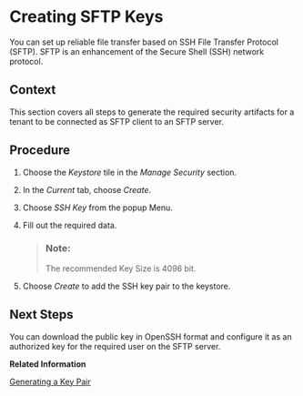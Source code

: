 <!-- loio3485a7581fd741ce909950716682e5df -->

# Creating SFTP Keys

You can set up reliable file transfer based on SSH File Transfer Protocol \(SFTP\). SFTP is an enhancement of the Secure Shell \(SSH\) network protocol.



## Context

This section covers all steps to generate the required security artifacts for a tenant to be connected as SFTP client to an SFTP server.



## Procedure

1.  Choose the *Keystore* tile in the *Manage Security* section.

2.  In the *Current* tab, choose *Create*.

3.  Choose *SSH Key* from the popup Menu.

4.  Fill out the required data.

    > ### Note:  
    > The recommended Key Size is 4096 bit.

5.  Choose *Create* to add the SSH key pair to the keystore.




## Next Steps

You can download the public key in OpenSSH format and configure it as an authorized key for the required user on the SFTP server.

**Related Information**  


[Generating a Key Pair](generating-a-key-pair-abb324d.md "")

